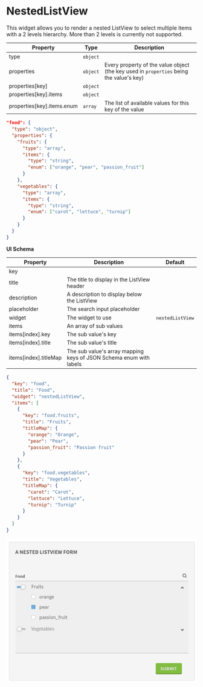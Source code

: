 # NestedListView

This widget allows you to render a nested ListView to select multiple items with a 2 levels hierarchy.
More than 2 levels is currently not supported.

| Property | Type | Description |
|---|---|---|
| type | `object` | 
| properties | `object` | Every property of the value object (the key used in `properties` being the value's key)
| properties[key] | `object` | 
| properties[key].items | `object` | 
| properties[key].items.enum | `array` | The list of available values for this key of the value


```json
"food": {
  "type": "object",
  "properties": {
    "fruits": {
      "type": "array",
      "items": {
        "type": "string",
        "enum": ["orange", "pear", "passion_fruit"]
      }
    },
    "vegetables": {
      "type": "array",
      "items": {
        "type": "string",
        "enum": ["carot", "lettuce", "turnip"]
      }
    }
  }
}
```

**UI Schema**

| Property | Description | Default |
|---|---|---|
| key |  |  |
| title | The title to display in the ListView header |  |
| description | A description to display below the ListView |  |
| placeholder | The search input placeholder |  |
| widget | The widget to use | `nestedListView` |
| items | An array of sub values | 
| items[index].key | The sub value's key | 
| items[index].title | The sub value's title | 
| items[index].titleMap | The sub value's array mapping keys of JSON Schema enum with labels | 

```json
{
  "key": "food",
  "title": "Food",
  "widget": "nestedListView",
  "items": [
    {
      "key": "food.fruits",
      "title": "Fruits",
      "titleMap": {
        "orange": "Orange",
        "pear": "Pear",
        "passion_fruit": "Passion fruit"
      }
    },
    {
      "key": "food.vegetables",
      "title": "Vegetables",
      "titleMap": {
        "carot": "Carot",
        "lettuce": "Lettuce",
        "turnip": "Turnip"
      }
    }
  ]
}
```

![NestedListview](screenshot.gif)

